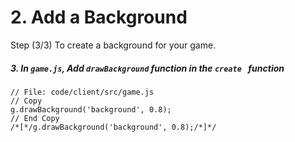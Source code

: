 # 2. Add a Background

Step (3/3) To create a background for your game. 

##### 3. In `game.js`, Add `drawBackground` function in the `create ` function

```
// File: code/client/src/game.js
// Copy
g.drawBackground('background', 0.8);
// End Copy
/*[*/g.drawBackground('background', 0.8);/*]*/
```
